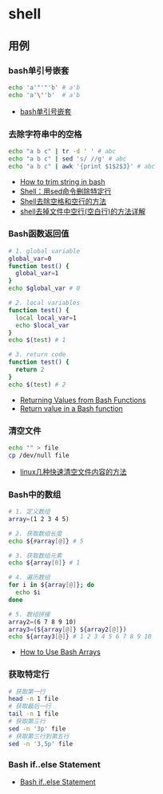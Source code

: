 # shell

## 用例

### bash单引号嵌套

```bash
echo 'a'"'"'b' # a'b
echo 'a'\''b'  # a'b
```

- [bash单引号嵌套](https://www.cnblogs.com/gongxin12/p/11363060.html#:~:text=%E5%8D%95%E5%BC%95%E5%8F%B7%E6%98%AF%E6%97%A0%E6%B3%95%E5%B5%8C,%E6%B2%A1%E6%9C%89%E8%B4%AA%E5%A9%AA%E6%89%AB%E6%8F%8F%E7%9A%84%E8%AF%B4%E6%B3%95%E3%80%82&text=%E6%9F%A5%E7%9C%8B%E4%BD%A0%E5%9C%A8shell%E4%B8%AD,%E5%A5%97%E5%8D%95%E5%BC%95%E5%8F%B7%E7%9A%84%E5%8A%9E%E6%B3%95%E3%80%82)

### 去除字符串中的空格

```bash
echo "a b c" | tr -d ' ' # abc
echo "a b c" | sed 's/ //g' # abc
echo "a b c" | awk '{print $1$2$3}' # abc
```

- [How to trim string in bash](https://linuxhint.com/trim_string_bash/)
- [Shell：用sed命令删除特定行](https://blog.csdn.net/weixin_42170236/article/details/119956202)
- [Shell去除空格和空行的方法](https://blog.51cto.com/u_10742668/1944831)
- [shell去掉文件中空行(空白行)的方法详解](https://blog.csdn.net/genghaihua/article/details/43308799)

### Bash函数返回值

```bash
# 1. global variable
global_var=0
function test() {
  global_var=1
}
echo $global_var # 0

# 2. local variables
function test() {
  local local_var=1
  echo $local_var
}
echo $(test) # 1

# 3. return code
function test() {
  return 2
}
echo $(test) # 2
```

- [Returning Values from Bash Functions](https://www.linuxjournal.com/content/return-values-bash-functions)
- [Return value in a Bash function](https://stackoverflow.com/questions/17336915/return-value-in-a-bash-function)

### 清空文件

```bash
echo "" > file 
cp /dev/null file
```

- [linux几种快速清空文件内容的方法](https://blog.51cto.com/u_10624715/3232522)

### Bash中的数组

```bash
# 1. 定义数组
array=(1 2 3 4 5)

# 2. 获取数组长度
echo ${#array[@]} # 5

# 3. 获取数组元素
echo ${array[0]} # 1

# 4. 遍历数组
for i in ${array[@]}; do
  echo $i
done

# 5. 数组拼接
array2=(6 7 8 9 10)
array3=(${array[@]} ${array2[@]})
echo ${array3[@]} # 1 2 3 4 5 6 7 8 9 10
```

- [How to Use Bash Arrays](https://www.hostinger.com/tutorials/bash-array#:~:text=A%20bash%20array%20is%20a,store%20different%20types%20of%20elements.)

### 获取特定行

```bash
# 获取第一行
head -n 1 file 
# 获取最后一行
tail -n 1 file 
# 获取第三行
sed -n '3p' file 
# 获取第三行到第五行
sed -n '3,5p' file
```

### Bash if..else Statement

- [Bash if..else Statement](https://linuxize.com/post/bash-if-else-statement/)
